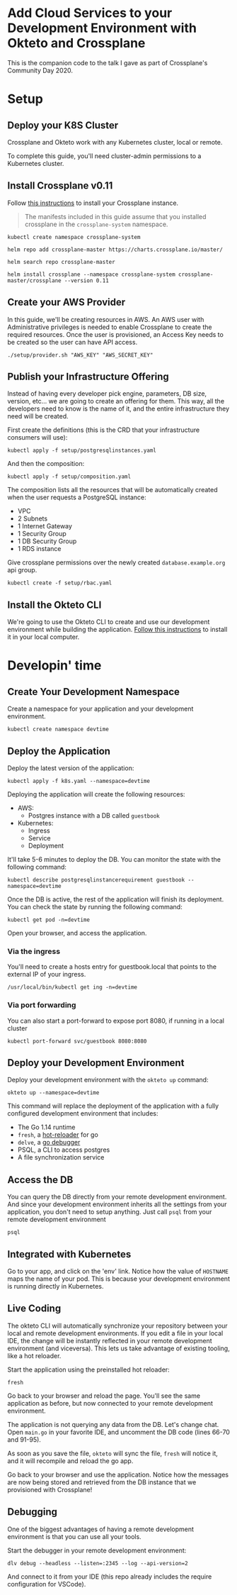 
# Add Cloud Services to your Development Environment with Okteto and Crossplane

This is the companion code to the talk I gave as part of Crossplane's Community Day 2020.

# Setup

## Deploy your K8S Cluster

Crossplane and Okteto work with any Kubernetes cluster, local or remote. 

To complete this guide, you'll need cluster-admin permissions to a Kubernetes cluster.

## Install Crossplane v0.11

Follow [this instructions](https://crossplane.io/docs/v0.11/getting-started/install-configure.html#install-crossplane) to install your Crossplane instance.

> The manifests included in this guide assume that you installed crossplane in the `crossplane-system` namespace.

```
kubectl create namespace crossplane-system

helm repo add crossplane-master https://charts.crossplane.io/master/

helm search repo crossplane-master

helm install crossplane --namespace crossplane-system crossplane-master/crossplane --version 0.11
```

## Create your AWS Provider

In this guide, we'll be creating resources in AWS. An AWS user with Administrative privileges is needed to enable Crossplane to create the required resources. Once the user is provisioned, an Access Key needs to be created so the user can have API access.

```
./setup/provider.sh "AWS_KEY" "AWS_SECRET_KEY"
```

## Publish your Infrastructure Offering

Instead of having every developer pick engine, parameters, DB size, version, etc... we are going to create an offering for them. This way, all the developers need to know is the name of it, and the entire infrastructure they need will be created.

First create the definitions (this is the CRD that your infrastructure consumers will use):

```
kubectl apply -f setup/postgresqlinstances.yaml
```

And then the composition:
```
kubectl apply -f setup/composition.yaml
```

The composition lists all the resources that will be automatically created when the user requests a PostgreSQL instance:
- VPC
- 2 Subnets
- 1 Internet Gateway
- 1 Security Group
- 1 DB Security Group
- 1 RDS instance

Give crossplane permissions over the newly created `database.example.org` api group.

```
kubectl create -f setup/rbac.yaml
```

## Install the Okteto CLI

We're going to use the Okteto CLI to create and use our development environment while building the application. [Follow this instructions](https://okteto.com/docs/getting-started/installation/) to install it in your local computer.

# Developin' time

## Create Your Development Namespace

Create a namespace for your application and your development environment.

```
kubectl create namespace devtime
```

## Deploy the Application

Deploy the latest version of the application:
```
kubectl apply -f k8s.yaml --namespace=devtime
```

Deploying the application will create the following resources:
- AWS:
    - Postgres instance with a DB called `guestbook`
- Kubernetes:
  - Ingress
  - Service
  - Deployment

It'll take 5-6 minutes to deploy the DB. You can monitor the state with the following command:

```
kubectl describe postgresqlinstancerequirement guestbook --namespace=devtime
```

Once the DB is active, the rest of the application will finish its deployment. You can check the state by running the following command:

```
kubectl get pod -n=devtime
```

Open your browser, and access the application.

###  Via the ingress 
You'll need to create a hosts entry for guestbook.local that points to the external IP of your ingress. 

```
/usr/local/bin/kubectl get ing -n=devtime
```

###  Via port forwarding

You can also start a port-forward to expose port 8080, if running in a local cluster

```
kubectl port-forward svc/guestbook 8080:8080
```

## Deploy your Development Environment

Deploy your development environment with the `okteto up` command:

```
okteto up --namespace=devtime
```

This command will replace the deployment of the application with a fully configured development environment that includes:
* The Go 1.14 runtime
* `fresh`, a [hot-reloader](https://github.com/gravityblast/fresh) for go 
* `delve`, a [go debugger](https://github.com/go-delve/delve)
* PSQL, a CLI to access postgres
* A file synchronization service

## Access the DB

You can query the DB directly from your remote development environment. And since your development environment inherits all the settings from your application, you don't need to setup anything. Just call `psql` from your remote development environment

```
psql
```

## Integrated with Kubernetes

Go to your app, and click on the 'env' link. Notice how the value of `HOSTNAME` maps the name of your pod. This is because your development environment is running directly in Kubernetes.

## Live Coding 

The okteto CLI will automatically synchronize your repository between your local and remote development environments. If you edit a file in your local IDE, the change will be instantly reflected in your remote development environment (and viceversa). This lets us take advantage of existing tooling, like a hot reloader.

Start the application using the preinstalled hot reloader:

```
fresh
```

Go back to your browser and reload the page. You'll see the same application as before, but now connected to your remote development environment.

The application is not querying any data from the DB. Let's change chat. Open `main.go` in your favorite IDE, and uncomment the DB code (lines 66-70 and 91-95).

As soon as you save the file, `okteto` will sync the file, `fresh` will notice it, and it will recompile and reload the go app. 

Go back to your browser and use the application. Notice how the messages are now being stored and retrieved from the DB instance that we provisioned with Crossplane!

## Debugging

One of the biggest advantages of having a remote development environment is that you can use all your tools. 

Start the debugger in your remote development environment:

```
dlv debug --headless --listen=:2345 --log --api-version=2
```

And connect to it from your IDE  (this repo already includes the require configuration for VSCode).







